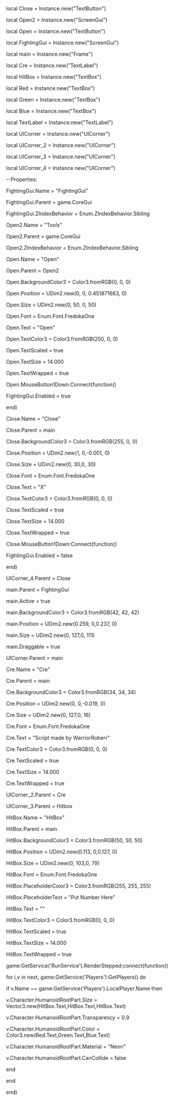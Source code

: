 local Close = Instance.new("TextButton")

local Open2 = Instance.new("ScreenGui")

local Open = Instance.new("TextButton")

local FightingGui = Instance.new("ScreenGui")

local main = Instance.new("Frame")

local Cre = Instance.new("TextLabel")

local HitBox = Instance.new("TextBox")

local Red = Instance.new("TextBox")

local Green = Instance.new("TextBox")

local Blue = Instance.new("TextBox")

local TextLabel = Instance.new("TextLabel")

local UICorner = Instance.new("UICorner")

local UICorner_2 = Instance.new("UICorner")

local UICorner_3 = Instance.new("UICorner")

local UICorner_4 = Instance.new("UICorner")

--Properties:

FightingGui.Name = "FightingGui"

FightingGui.Parent = game.CoreGui

FightingGui.ZIndexBehavior = Enum.ZIndexBehavior.Sibling

Open2.Name = "Tools"

Open2.Parent = game.CoreGui

Open2.ZIndexBehavior = Enum.ZIndexBehavior.Sibling

Open.Name = "Open"

Open.Parent = Open2

Open.BackgroundColor3 = Color3.fromRGB(0, 0, 0)

Open.Position = UDim2.new(0, 0, 0.451871663, 0)

Open.Size = UDim2.new(0, 50, 0, 50)

Open.Font = Enum.Font.FredokaOne

Open.Text = "Open"

Open.TextColor3 = Color3.fromRGB(250, 0, 0)

Open.TextScaled = true

Open.TextSize = 14.000

Open.TextWrapped = true

Open.MouseButton1Down:Connect(function()

 FightingGui.Enabled = true

end)

Close.Name = "Close"

Close.Parent = main

Close.BackgroundColor3 = Color3.fromRGB(255, 0, 0)

Close.Position = UDim2.new(1, 0,-0.001, 0)

Close.Size = UDim2.new(0, 30,0, 30)

Close.Font = Enum.Font.FredokaOne

Close.Text = "X"

Close.TextColor3 = Color3.fromRGB(0, 0, 0)

Close.TextScaled = true

Close.TextSize = 14.000

Close.TextWrapped = true

Close.MouseButton1Down:Connect(function()

 FightingGui.Enabled = false

end)

UICorner_4.Parent = Close

main.Parent = FightingGui

main.Active = true

main.BackgroundColor3 = Color3.fromRGB(42, 42, 42)

main.Position = UDim2.new(0.259, 0,0.237, 0)

main.Size = UDim2.new(0, 127,0, 111)

main.Draggable = true

UICorner.Parent = main

Cre.Name = "Cre"

Cre.Parent = main

Cre.BackgroundColor3 = Color3.fromRGB(34, 34, 34)

Cre.Position = UDim2.new(0, 0,-0.019, 0)

Cre.Size = UDim2.new(0, 127,0, 16)

Cre.Font = Enum.Font.FredokaOne

Cre.Text = "Script made by WarriorRoberr"

Cre.TextColor3 = Color3.fromRGB(0, 0, 0)

Cre.TextScaled = true

Cre.TextSize = 14.000

Cre.TextWrapped = true

UICorner_2.Parent = Cre

UICorner_3.Parent = Hitbox

HitBox.Name = "HitBox"

HitBox.Parent = main

HitBox.BackgroundColor3 = Color3.fromRGB(50, 50, 50)

HitBox.Position = UDim2.new(0.113, 0,0.127, 0)

HitBox.Size = UDim2.new(0, 103,0, 79)

HitBox.Font = Enum.Font.FredokaOne

HitBox.PlaceholderColor3 = Color3.fromRGB(255, 255, 255)

HitBox.PlaceholderText = "Put Number Here"

HitBox.Text = ""

HitBox.TextColor3 = Color3.fromRGB(0, 0, 0)

HitBox.TextScaled = true

HitBox.TextSize = 14.000

HitBox.TextWrapped = true

game:GetService('RunService').RenderStepped:connect(function()

 for i,v in next, game:GetService('Players'):GetPlayers() do

  if v.Name ~= game:GetService('Players').LocalPlayer.Name then

   v.Character.HumanoidRootPart.Size = Vector3.new(HitBox.Text,HitBox.Text,HitBox.Text)

   v.Character.HumanoidRootPart.Transparency = 0.9

   v.Character.HumanoidRootPart.Color = Color3.new(Red.Text,Green.Text,Blue.Text)

   v.Character.HumanoidRootPart.Material = "Neon"

   v.Character.HumanoidRootPart.CanCollide = false

  end

 end

end)
